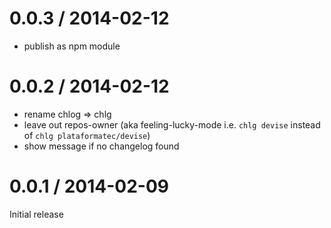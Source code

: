 # 0.0.3 / 2014-02-12

* publish as npm module

# 0.0.2 / 2014-02-12

* rename chlog => chlg
* leave out repos-owner (aka feeling-lucky-mode i.e. `chlg devise` instead of `chlg plataformatec/devise`)
* show message if no changelog found

# 0.0.1 / 2014-02-09

Initial release
